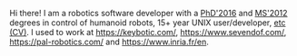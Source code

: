 Hi there! I am a robotics software developer with a
[PhD'2016](https://github.com/asherikov/phd-thesis)
and [MS'2012](https://github.com/asherikov/ms-thesis)
degrees in control of humanoid robots, 15+ year UNIX
user/developer,
[etc (CV)](https://github.com/asherikov/cv/blob/master/cv.pdf).
I used to work at https://keybotic.com/, https://www.sevendof.com/,
https://pal-robotics.com/ and https://www.inria.fr/en.

